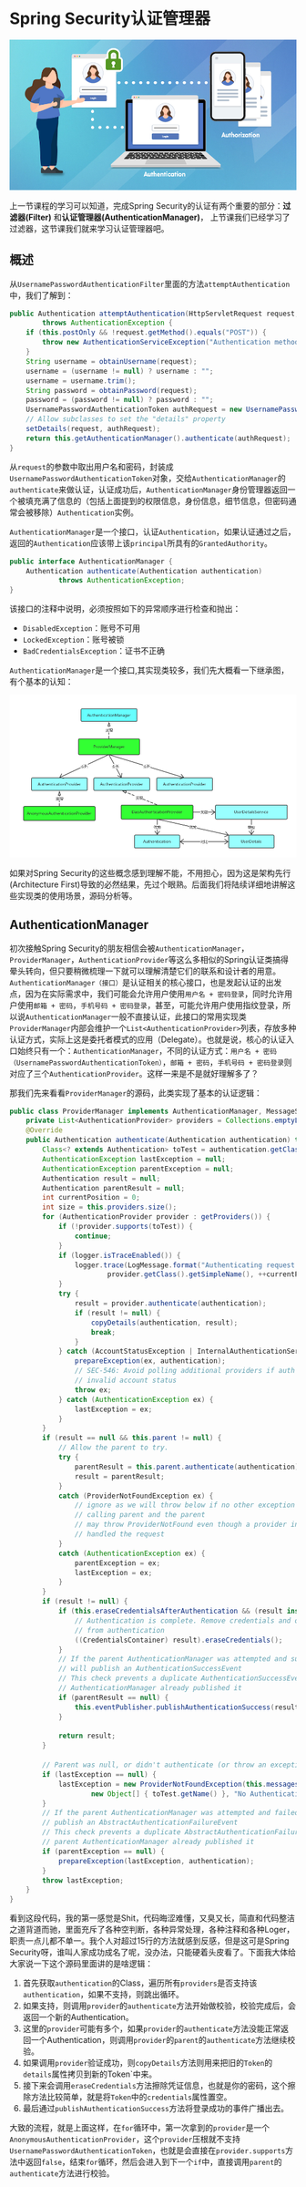 # Spring Security认证管理器

![spring-security-authentication](../../images/spring-security/spring-security-authentication.jpeg)

上一节课程的学习可以知道，完成Spring Security的认证有两个重要的部分：**过滤器(Filter)** 和**认证管理器(AuthenticationManager)**， 上节课我们已经学习了过滤器，这节课我们就来学习认证管理器吧。

## 概述

从`UsernamePasswordAuthenticationFilter`里面的方法`attemptAuthentication`中，我们了解到：
```java
public Authentication attemptAuthentication(HttpServletRequest request, HttpServletResponse response)
        throws AuthenticationException {
    if (this.postOnly && !request.getMethod().equals("POST")) {
        throw new AuthenticationServiceException("Authentication method not supported: " + request.getMethod());
    }
    String username = obtainUsername(request);
    username = (username != null) ? username : "";
    username = username.trim();
    String password = obtainPassword(request);
    password = (password != null) ? password : "";
    UsernamePasswordAuthenticationToken authRequest = new UsernamePasswordAuthenticationToken(username, password);
    // Allow subclasses to set the "details" property
    setDetails(request, authRequest);
    return this.getAuthenticationManager().authenticate(authRequest);
}
```

从`request`的参数中取出用户名和密码，封装成`UsernamePasswordAuthenticationToken`对象，交给`AuthenticationManager`的`authenticate`来做认证，认证成功后，`AuthenticationManager`身份管理器返回一个被填充满了信息的（包括上面提到的权限信息，身份信息，细节信息，但密码通常会被移除）`Authentication`实例。

`AuthenticationManager`是一个接口，认证`Authentication`，如果认证通过之后，返回的`Authentication`应该带上该`principal`所具有的`GrantedAuthority`。

```java
public interface AuthenticationManager {
    Authentication authenticate(Authentication authentication)
            throws AuthenticationException;
}
```

该接口的注释中说明，必须按照如下的异常顺序进行检查和抛出：

* `DisabledException`：账号不可用
* `LockedException`：账号被锁
* `BadCredentialsException`：证书不正确

`AuthenticationManager`是一个接口,其实现类较多，我们先大概看一下继承图，有个基本的认知：

![spring-security-AuthenticationManager-inheritance-diagram](../../images/spring-security/spring-security-AuthenticationManager_inheritance_diagram.png)

如果对Spring Security的这些概念感到理解不能，不用担心，因为这是架构先行(Architecture First)导致的必然结果，先过个眼熟。后面我们将陆续详细地讲解这些实现类的使用场景，源码分析等。

## AuthenticationManager

初次接触Spring Security的朋友相信会被`AuthenticationManager`，`ProviderManager`，`AuthenticationProvider`等这么多相似的Spring认证类搞得晕头转向，但只要稍微梳理一下就可以理解清楚它们的联系和设计者的用意。`AuthenticationManager（接口）`是认证相关的核心接口，也是发起认证的出发点，因为在实际需求中，我们可能会允许用户使用`用户名 + 密码登录`，同时允许用户使用`邮箱 + 密码`，`手机号码 + 密码登录`，甚至，可能允许用户使用指纹登录，所以说`AuthenticationManager`一般不直接认证，此接口的常用实现类`ProviderManager`内部会维护一个`List<AuthenticationProvider>`列表，存放多种认证方式，实际上这是委托者模式的应用（Delegate）。也就是说，核心的认证入口始终只有一个：`AuthenticationManager`，不同的认证方式：`用户名 + 密码（UsernamePasswordAuthenticationToken）`，`邮箱 + 密码`，`手机号码 + 密码登录`则对应了三个`AuthenticationProvider`。这样一来是不是就好理解多了？

那我们先来看看`ProviderManager`的源码，此类实现了基本的认证逻辑：

```java
public class ProviderManager implements AuthenticationManager, MessageSourceAware, InitializingBean {
    private List<AuthenticationProvider> providers = Collections.emptyList();
    @Override
	public Authentication authenticate(Authentication authentication) throws AuthenticationException {
		Class<? extends Authentication> toTest = authentication.getClass();
		AuthenticationException lastException = null;
		AuthenticationException parentException = null;
		Authentication result = null;
		Authentication parentResult = null;
		int currentPosition = 0;
		int size = this.providers.size();
		for (AuthenticationProvider provider : getProviders()) {
			if (!provider.supports(toTest)) {
				continue;
			}
			if (logger.isTraceEnabled()) {
				logger.trace(LogMessage.format("Authenticating request with %s (%d/%d)",
						provider.getClass().getSimpleName(), ++currentPosition, size));
			}
			try {
				result = provider.authenticate(authentication);
				if (result != null) {
					copyDetails(authentication, result);
					break;
				}
			} catch (AccountStatusException | InternalAuthenticationServiceException ex) {
				prepareException(ex, authentication);
				// SEC-546: Avoid polling additional providers if auth failure is due to
				// invalid account status
				throw ex;
			} catch (AuthenticationException ex) {
				lastException = ex;
			}
		}
		if (result == null && this.parent != null) {
			// Allow the parent to try.
			try {
				parentResult = this.parent.authenticate(authentication);
				result = parentResult;
			}
			catch (ProviderNotFoundException ex) {
				// ignore as we will throw below if no other exception occurred prior to
				// calling parent and the parent
				// may throw ProviderNotFound even though a provider in the child already
				// handled the request
			}
			catch (AuthenticationException ex) {
				parentException = ex;
				lastException = ex;
			}
		}
		if (result != null) {
			if (this.eraseCredentialsAfterAuthentication && (result instanceof CredentialsContainer)) {
				// Authentication is complete. Remove credentials and other secret data
				// from authentication
				((CredentialsContainer) result).eraseCredentials();
			}
			// If the parent AuthenticationManager was attempted and successful then it
			// will publish an AuthenticationSuccessEvent
			// This check prevents a duplicate AuthenticationSuccessEvent if the parent
			// AuthenticationManager already published it
			if (parentResult == null) {
				this.eventPublisher.publishAuthenticationSuccess(result);
			}

			return result;
		}

		// Parent was null, or didn't authenticate (or throw an exception).
		if (lastException == null) {
			lastException = new ProviderNotFoundException(this.messages.getMessage("ProviderManager.providerNotFound",
					new Object[] { toTest.getName() }, "No AuthenticationProvider found for {0}"));
		}
		// If the parent AuthenticationManager was attempted and failed then it will
		// publish an AbstractAuthenticationFailureEvent
		// This check prevents a duplicate AbstractAuthenticationFailureEvent if the
		// parent AuthenticationManager already published it
		if (parentException == null) {
			prepareException(lastException, authentication);
		}
		throw lastException;
	}
}
```

看到这段代码，我的第一感觉是Shit，代码晦涩难懂，又臭又长，简直和代码整洁之道背道而驰，里面充斥了各种空判断，各种异常处理，各种注释和各种Loger，职责一点儿都不单一。我个人对超过15行的方法就感到反感，但是这可是Spring Security呀，谁叫人家成功成名了呢，没办法，只能硬着头皮看了。下面我大体给大家说一下这个源码里面讲的是啥逻辑：

1. 首先获取`authentication`的Class，遍历所有`providers`是否支持该`authentication`，如果不支持，则跳出循环。
2. 如果支持，则调用`provider`的`authenticate`方法开始做校验，校验完成后，会返回一个新的Authentication。
3. 这里的`provider`可能有多个，如果`provider`的`authenticate`方法没能正常返回一个Authentication，则调用`provider`的`parent`的`authenticate`方法继续校验。
4. 如果调用`provider`验证成功，则`copyDetails`方法则用来把旧的`Token`的`details`属性拷贝到新的Token`中来。
5. 接下来会调用`eraseCredentials`方法擦除凭证信息，也就是你的密码，这个擦除方法比较简单，就是将`Token`中的`credentials`属性置空。
6. 最后通过`publishAuthenticationSuccess`方法将登录成功的事件广播出去。

大致的流程，就是上面这样，在`for`循环中，第一次拿到的`provider`是一个`AnonymousAuthenticationProvider`，这个`provider`压根就不支持`UsernamePasswordAuthenticationToken`，也就是会直接在`provider.supports`方法中返回`false`，结束`for`循环，然后会进入到下一个`if`中，直接调用`parent`的`authenticate`方法进行校验。